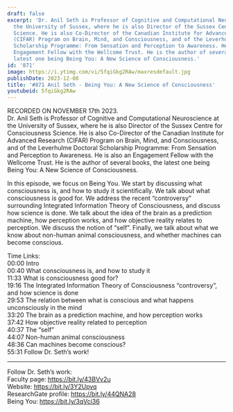 ```yaml
---
draft: false
excerpt: 'Dr. Anil Seth is Professor of Cognitive and Computational Neuroscience at
  the University of Sussex, where he is also Director of the Sussex Centre for Consciousness
  Science. He is also Co-Director of the Canadian Institute for Advanced Research
  (CIFAR) Program on Brain, Mind, and Consciousness, and of the Leverhulme Doctoral
  Scholarship Programme: From Sensation and Perception to Awareness. He is also an
  Engagement Fellow with the Wellcome Trust. He is the author of several books, the
  latest one being Being You: A New Science of Consciousness.'
id: '871'
image: https://i.ytimg.com/vi/5fqiGkg2RAw/maxresdefault.jpg
publishDate: 2023-12-08
title: '#871 Anil Seth - Being You: A New Science of Consciousness'
youtubeid: 5fqiGkg2RAw
---
```

<div class="timelinks">

RECORDED ON NOVEMBER 17th 2023.  
Dr. Anil Seth is Professor of Cognitive and Computational Neuroscience at the University of Sussex, where he is also Director of the Sussex Centre for Consciousness Science. He is also Co-Director of the Canadian Institute for Advanced Research (CIFAR) Program on Brain, Mind, and Consciousness, and of the Leverhulme Doctoral Scholarship Programme: From Sensation and Perception to Awareness. He is also an Engagement Fellow with the Wellcome Trust. He is the author of several books, the latest one being Being You: A New Science of Consciousness.

In this episode, we focus on Being You. We start by discussing what consciousness is, and how to study it scientifically. We talk about what consciousness is good for. We address the recent “controversy” surrounding Integrated Information Theory of Consciousness, and discuss how science is done. We talk about the idea of the brain as a prediction machine, how perception works, and how objective reality relates to perception. We discuss the notion of “self”. Finally, we talk about what we know about non-human animal consciousness, and whether machines can become conscious.

Time Links:  
<time>00:00</time> Intro  
<time>00:40</time> What consciousness is, and how to study it  
<time>11:33</time> What is consciousness good for?  
<time>19:16</time> The Integrated Information Theory of Consciousness “controversy”, and how science is done  
<time>29:53</time> The relation between what is conscious and what happens unconsciously in the mind  
<time>33:20</time> The brain as a prediction machine, and how perception works  
<time>37:42</time> How objective reality related to perception  
<time>40:37</time> The “self”  
<time>44:07</time> Non-human animal consciousness  
<time>48:36</time> Can machines become conscious?  
<time>55:31</time> Follow Dr. Seth’s work!

---

Follow Dr. Seth’s work:  
Faculty page: https://bit.ly/43BVv2u  
Website: https://bit.ly/3Y2Upvq  
ResearchGate profile: https://bit.ly/44QNA28  
Being You: https://bit.ly/3qVci36
</div>

